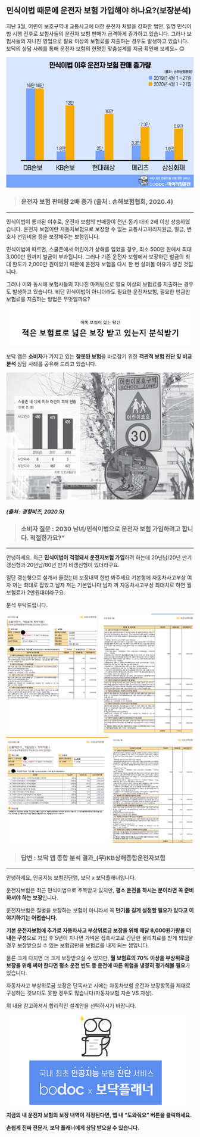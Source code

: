 ## 민식이법 때문에 운전자 보험 가입해야 하나요?(보장분석)

지난 3월, 어린이 보호구역내 교통사고에 대한 운전자 처벌을 강화한 법안, 일명 민식이법 시행 전후로 보험사들의 운전자 보험 판매가 급격하게 증가하고 있습니다. 그러나 보험사들의 지나친 영업으로 필요 이상의 보험료를 지출하는 경우도 발생하고 있습니다. 보닥의 상담 사례를 통해 운전자 보험의 현명한 맞춤설계를 지금 확인해 보세요~ 😊

![alt img](https://raw.githubusercontent.com/aijinet/doctor-contents/master/contents/202005/200507/200507_민식이법1.png)
> ### 운전자 보험 판매량 2배 증가 (출처 : 손해보험협회, 2020.4)
___

민식이법이 통과된 이후로, 운전자 보험의 판매량이 전년 동기 대비 2배 이상 상승하였습니다. 
운전자 보험이란 자동차보험으로 보장할 수 없는 교통사고처리지원금, 벌금, 변호사 선임비용 등을 보장해주는 보험입니다.

민식이법에 따르면, 스쿨존에서 어린이가 상해를 입었을 경우, 최소 500만 원에서 최대 3,000만 원까지 벌금이 부과됩니다. 그러나 기존 운전자 보험에서 보장하던 벌금의 최대 한도가 2,000만 원이었기 때문에 운전자 보험을 다시 한 번 살펴볼 이유가 생긴 것입니다.

그러나 이와 동시에 보험사들의 지나친 마케팅으로 필요 이상의 보험료를 지출하는 경우도 발생하고 있습니다. 비단 민식이법이 아니더라도 필요한 운전자보험, 필요한 만큼만 보험료를 지출하는 방법은 무엇일까요?

![alt img](https://raw.githubusercontent.com/aijinet/doctor-contents/master/contents/202005/200507/200507_민식이법2.PNG)

보닥 앱은 **소비자**가 가지고 있는 **잘못된 보험**을 바로잡기 위한 
**객관적 보험 진단 및 비교 분석** 상담 사례를 공유해 드리고 있습니다.

![alt img](https://raw.githubusercontent.com/aijinet/doctor-contents/master/contents/202005/200507/200507_민식이법3.jpg)
##### (출처 : 경향비즈, 2020.5)


> ### 소비자 질문 : 2030 남녀/민식이법으로 운전자 보험 가입하려고 합니다. 적절한가요?”
___

 안녕하세요. 최근 **민식이법이 걱정돼서 운전자보험 가입**하려 하는데 20년납/20년 만기 갱신형과 20년납/80년 만기 비갱신형이 있더라구요. 

일단 갱신형으로 설계서 올렸는데 보장내역 한번 봐주세요 기본형에 자동차사고부상 여자 꺼는 최대로 잡았고 남자 꺼는 기본입니다 남자 꺼 자동차사고부상 최대치로 하면 월보험료가 2만원대더라구요.

분석 부탁드립니다.

 ![alt img](https://raw.githubusercontent.com/aijinet/doctor-contents/master/contents/202005/200507/200507_민식이법4.png)
 ![alt img](https://raw.githubusercontent.com/aijinet/doctor-contents/master/contents/202005/200507/200507_민식이법5.png)


> ### 답변 : 보닥 앱 종합 분석 결과_(무)KB상해종합운전자보험
___
안녕하세요, 인공지능 보험진단앱, 보닥 x 보닥플래너입니다.

운전자보험은 최근 민식이법으로 주목받고 있지만, **평소 운전을 하시는 분이라면 꼭 준비하셔야 하는 보장**입니다.

운전자보험은 질병을 보장하는 보험이 아니라서 꼭 **만기를 길게 설정할 필요가 있다고 이야기하기는 어렵습니다.**

**기본 운전자보험에 추가로 자동차사고 부상위로금 보장을 위해 매달 8,000원가량을 더 내는 구성**으로 가입 후 5년이 지나면 가벼운 접촉사고로 간단한 물리치료를 받게 되었을 경우 보장받으실 수 있는 보험금만큼 보험료를 내게 되는 셈입니다.

물론 크게 다치면 더 크게 보장받으실 수 있지만, **월 보험료의 70% 이상을 부상위로금 보장을 위해 써야 한다면 평소 운전 빈도 등 운전에 따른 위험을 냉정히 평가해볼 필요**가 있습니다. 

자동차사고 부상위로금 보장은 단독사고 시에는 자동차보험 운전자 보장항목을 제대로 구성하는 것보다도 못한 경우도 많습니다(자동차보험 자손 VS 자상).

위 내용 참고하셔서 합리적인 설계안을 선택하시기 바랍니다.

 ![alt img](https://raw.githubusercontent.com/aijinet/doctor-contents/master/contents/202005/200507/200507_민식이법6.png)
 ![alt img](https://raw.githubusercontent.com/aijinet/doctor-contents/master/contents/202005/200507/200507_민식이법7.png)

**지금의 내 운전자 보험의 보장 내역이 걱정된다면, 앱 내 “도와줘요” 버튼을 클릭하세요.**

**손쉽게 진짜 전문가, 보닥 플래너에게 상담 받으실 수 있습니다.**